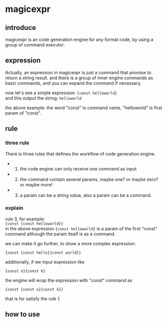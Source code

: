 # magicexpr

## introduce
magicexpr is an code generation engine for any format code, by using a group of command executor.

## expression 

Actually, an expression in magicexpr is just a command that promise to return a string result. and there is a group of inner engine commands as basic commands, and you can expand the command if necessary.  

now let's see a simple expression: 
```{const helloworld}```    
and this output the string: 
```helloworld```  

the above example: the word "const" is command name, "helloworld" is first param of "const".

## rule
### three rule
There is three rules that defines the workflow of code generation engine.  
- 1. the code engine can only receive one command as input
- 2. the command contain several params, maybe one? or maybe zero? or maybe more!
- 3. a param can be a string value, also a param can be a command.

### explain

rule 3, for example:  
```{const {const helloworld}}```  
in the above expression ```{const helloworld}``` is a param of the first "const" command although the param itself is as a command.  

we can make it go further, to show a more complex expression:  

```{const {const hello}{const world}} ```  

additionally, if we input expression like  

```{const o}{const k}```  

the engine will wrap the expression with "const" command as  

```{const {const o}{const k}}```  

that is for satisfy the rule 1.    


## how to use

